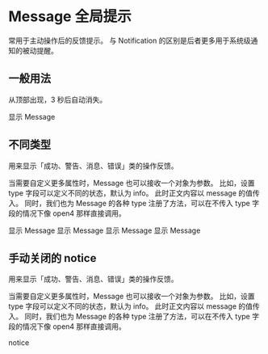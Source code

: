 
# Message 全局提示

常用于主动操作后的反馈提示。 与 Notification 的区别是后者更多用于系统级通知的被动提醒。

## 一般用法

从顶部出现，3 秒后自动消失。

<go-button type="primary" id="btn">显示 Message</go-button>

## 不同类型

用来显示「成功、警告、消息、错误」类的操作反馈。

当需要自定义更多属性时，Message 也可以接收一个对象为参数。 比如，设置 type 字段可以定义不同的状态，默认为 info。 此时正文内容以 message 的值传入。
同时，我们也为 Message 的各种 type 注册了方法，可以在不传入 type 字段的情况下像 open4 那样直接调用。

<go-button type="success" id="btn-s">显示 Message</go-button>
<go-button type="warning" id="btn-w">显示 Message</go-button>
<go-button type="danger" id="btn-e">显示 Message</go-button>
<go-button type="info" id="btn-i">显示 Message</go-button>


## 手动关闭的 notice

用来显示「成功、警告、消息、错误」类的操作反馈。

当需要自定义更多属性时，Message 也可以接收一个对象为参数。 比如，设置 type 字段可以定义不同的状态，默认为 info。 此时正文内容以 message 的值传入。
同时，我们也为 Message 的各种 type 注册了方法，可以在不传入 type 字段的情况下像 open4 那样直接调用。

<go-button type="border" id="btn-n">notice</go-button>
<script setup>
import { onMounted } from 'vue';
import { message } from '@wdslib/go-design'
onMounted(()=>{
    // console.log(message)
    document.getElementById('btn').addEventListener('click', ()=>{
        message.success('这是测试内容')
    })
    document.getElementById('btn-n').addEventListener('click', ()=>{
         message.notice({content: '常用于主动操作后的反馈提示。 与 Notification 的区别是后者更多用于系统级通知的被动提醒。 与 Notification 的区别是后者更多用于系统级通知的被动提醒。11',onClose:()=>{
                console.log(3);
         }})
    })
    document.getElementById('btn-s').addEventListener('click', ()=>{
        message.success('这是测试内容')
    })
    document.getElementById('btn-w').addEventListener('click', ()=>{
        message.warning('这是测试内容')
    })
    document.getElementById('btn-e').addEventListener('click', ()=>{
        message.error('这是测试内容')
    })
    document.getElementById('btn-i').addEventListener('click', ()=>{
        message.info('这是测试内容')
    })
    
})
</script>
